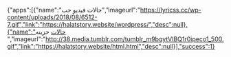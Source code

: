 {"apps":[{"name":"حالات فيديو حب","imageurl":"https://lyricss.cc/wp-content/uploads/2018/08/6512-7.gif","link":"https://halatstory.website/wordpress/","desc":null},{"name":"حالات  حزينه ","imageurl":"http://38.media.tumblr.com/tumblr_m9bqytVIBQ1r0ipeco1_500.gif","link":"https://halatstory.website/html.html","desc":null}],"success":1}
